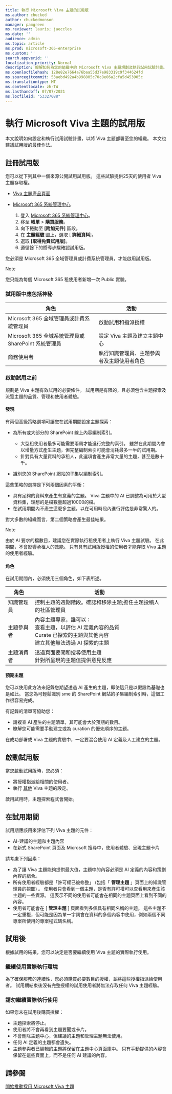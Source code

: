 ```yaml
---
title: 執行 Microsoft Viva 主題的試用版
ms.author: chucked
author: chuckedmonson
manager: pamgreen
ms.reviewer: lauris; jaeccles
ms.date: ''
audience: admin
ms.topic: article
ms.prod: microsoft-365-enterprise
ms.custom: ''
search.appverid: ''
localization_priority: Normal
description: 瞭解如何為您的組織中的 Microsoft Viva 主題規劃及執行試用試驗計畫。
ms.openlocfilehash: 128e82e7664a76baa55d37e983319c9f344624fd
ms.sourcegitcommit: 53aebd492a4b998805c70c8e06a2cfa5d453905c
ms.translationtype: MT
ms.contentlocale: zh-TW
ms.lasthandoff: 07/07/2021
ms.locfileid: "53327088"
---
```

# <a name="run-a-trial-of-microsoft-viva-topics"></a>執行 Microsoft Viva 主題的試用版

本文說明如何設定和執行試用試驗計畫，以將 Viva 主題部署至您的組織。 本文也建議試用版的最佳作法。

## <a name="sign-up-for-a-trial"></a>註冊試用版

您可以從下列其中一個來源公開試用試用版。 這些試驗提供25天的使用者 Viva 主題存取權。

- [Viva 主題產品頁面](https://www.microsoft.com/microsoft-viva/topics?activetab=pivot:overviewtab)

- [Microsoft 365 系統管理中心](https://admin.microsoft.com)
    1.  登入 [Microsoft 365 系統管理中心](https://admin.microsoft.com)。
    2.  移至 **帳單**  >  **購買服務**。
    3.  向下捲動至 **[附加元件]** 區段。
    4.  在 **主題經驗** 圖上，選取 [ **詳細資料**]。
    5.  選取 **[取得免費試用版]**。
    6.  遵循餘下的嚮導步驟確認試用版。

您必須是 Microsoft 365 全域管理員或計費系統管理員，才能啟用試用版。

> [!NOTE]
> 您只能為每個 Microsoft 365 租使用者新增一次 Public 實驗。

### <a name="who-should-be-involved-in-a-trial"></a>試用版中應包括神秘

|角色  |活動  |
|---------|---------|
|Microsoft 365 全域管理員或計費系統管理員  |   啟動試用和指派授權      |
|Microsoft 365 全域系統管理員或 SharePoint 系統管理員    |       設定 Viva 主題及建立主題中心  |
|商務使用者     |   執行知識管理員、主題參與者及主題使用者角色      |

### <a name="before-you-activate-a-trial"></a>啟動試用之前

規劃是 Viva 主題有效試用的必要條件。 試用期是有限的，且必須包含主題探索及流覽主題的品質、管理和使用者體驗。

#### <a name="discovery"></a>發現

有兩個高級策略選項可讓您在試用期間設定主題探索：

- 為所有或大部分的 SharePoint 線上內容編制索引。
   - 大型租使用者最多可能需要兩周才能進行完整的索引。 雖然在此期間內會以增量方式產生主題，但完整編制索引可能會消耗最多一半的試用期。
   - 針對具有大量資料的承租人，此選項會產生非常大量的主題，甚至是數十千。

- 識別您的 SharePoint 網站的子集以編制索引。

這些策略的選擇是下列兩個因素的平衡：

- 具有足夠的資料來產生有意義的主題。 Viva 主題中的 AI 已調整為可用於大型資料集，理想的是檔數量超過10000的檔。
- 在試用期間內不產生這麼多主題，以在可用時段內進行評估是非常驚人的。

對大多數的組織而言，第二個策略會產生最佳結果。

> [!NOTE]
> 由於 AI 要求的檔數目，建議您在實際執行租使用者上執行 Viva 主題試驗。 在此期間，不會影響承租人的效能。 只有具有試用版授權的使用者才能存取 Viva 主題的使用者經驗。

#### <a name="roles"></a>角色

在試用期間內，必須使用三個角色，如下表所述。

|角色  |活動  |
|---------|---------|
|知識管理員     |   控制主題的週期階段。確認和移除主題;擔任主題投稿人的社區管理員      |
|主題參與者    |      內容主題專家，誰可以：<br> 查看主題，以評估 AI 定義內容的品質<br>Curate 已探索的主題與其他內容<br>建立其他無法透過 AI 探索的主題   |
|主題消費者    |     透過頁面要聞和搜尋使用主題<br>針對所呈現的主題值提供意見反應    |

#### <a name="expected-topics"></a>預期主題

您可以使用此方法來記錄您期望透過 AI 產生的主題，即使這只是以假設為基礎也是如此。 當您為可輕鬆識別 sme 的 SharePoint 網站的子集編制索引時，這個工作很容易完成。

有記錄的清單可協助您：

- 請複查 AI 產生的主題清單，其可能會大於預期的數目。
- 瞭解您可能需要手動建立或為 curation 的優先順序的主題。

在成功部署或 Viva 主題的實驗中，一定要混合使用 AI 定義及人工建立的主題。

## <a name="activate-a-trial"></a>啟動試用版

當您啟動試用版時，您必須：

- 將授權指派給相關的使用者。
- 執行 [其他](set-up-topic-experiences.md) Viva 主題的設定。

啟用試用時，主題探索程式會開始。

## <a name="during-a-trial"></a>在試用期間

試用期應該用來評估下列 Viva 主題的元件：

- AI-建議的主題和主題內容
- 在新式 SharePoint 頁面及 Microsoft 搜尋中，使用者體驗、呈現主題卡片

請考慮下列因素：

- 為了讓 Viva 主題能夠提供最大值，主題中的內容必須是 AI 定義的內容和策劃內容的組合。
- 所有使用者經驗都是「許可權已被修整」 (包括「 **管理主題** 」頁面上的知識管理員的視圖) 。 使用者只會看到一個主題，是否有許可權可以查看用來產生該主題的一些資源。 這表示不同的使用者可能會在相同的主題頁面上看到不同的內容。
- 使用者可能會在 [ **管理主題** ] 頁面看到多個具有相同名稱的主題。 這些主題不一定重複，但可能是因為單一字詞會在資料的多個內容中使用，例如兩個不同專案所使用的專案程式碼名稱。

## <a name="after-a-trial"></a>試用後

根據試用的結果，您可以決定是否要繼續使用 Viva 主題的實際執行使用。

### <a name="proceed-to-production-use"></a>繼續使用實際執行環境

為了確保服務的連續性，您必須購買必要數目的授權，並將這些授權指派給使用者。 試用期結束後沒有完整授權的試用使用者將無法存取任何 Viva 主題經驗。

### <a name="dont-proceed-to-production-use"></a>請勿繼續實際執行使用

如果您未在試用後購買授權：

- 主題探索將停止。
- 使用者將不會再看到主題要聞或卡片。
- 不會刪除主題中心，但建議的主題和管理主題無法使用。
- 任何 AI 定義的主題都會遺失。
- 主題參與者已編輯的主題將保留在主題中心頁面庫中。 只有手動提供的內容會保留在這些頁面上，而不是任何 AI 建議的內容。

## <a name="see-also"></a>請參閱

[開始推動採用 Microsoft Viva 主題](topics-adoption-getstarted.md)

